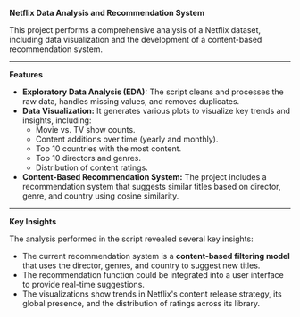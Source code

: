 

**Netflix Data Analysis and Recommendation System**

This project performs a comprehensive analysis of a Netflix dataset, including data visualization and the development of a content-based recommendation system.

-------

**Features**

  * **Exploratory Data Analysis (EDA):** The script cleans and processes the raw data, handles missing values, and removes duplicates.
  * **Data Visualization:** It generates various plots to visualize key trends and insights, including:
      * Movie vs. TV show counts.
      * Content additions over time (yearly and monthly).
      * Top 10 countries with the most content.
      * Top 10 directors and genres.
      * Distribution of content ratings.
  * **Content-Based Recommendation System:** The project includes a recommendation system that suggests similar titles based on director, genre, and country using cosine similarity.

-----


**Key Insights**

The analysis performed in the script revealed several key insights:

  * The current recommendation system is a **content-based filtering model** that uses the director, genres, and country to suggest new titles.
  * The recommendation function could be integrated into a user interface to provide real-time suggestions.
  * The visualizations show trends in Netflix's content release strategy, its global presence, and the distribution of ratings across its library.
